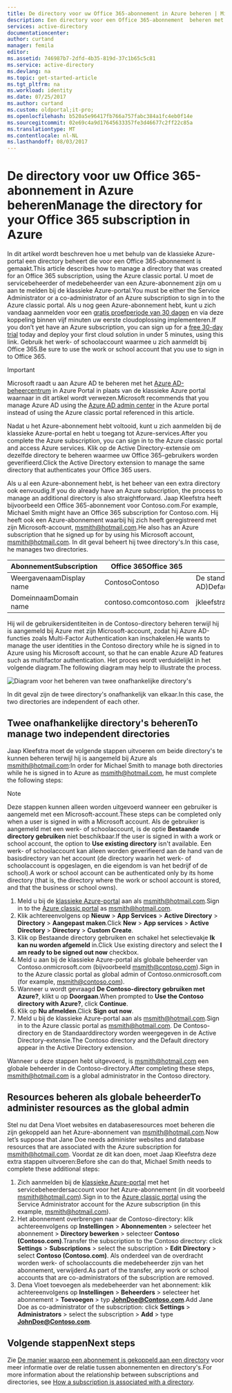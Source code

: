 ```yaml
---
title: De directory voor uw Office 365-abonnement in Azure beheren | Microsoft Docs
description: Een directory voor een Office 365-abonnement  beheren met Azure Active Directory en de klassieke Azure-portal
services: active-directory
documentationcenter: 
author: curtand
manager: femila
editor: 
ms.assetid: 746987b7-2dfd-4b35-819d-37c1b65c5c81
ms.service: active-directory
ms.devlang: na
ms.topic: get-started-article
ms.tgt_pltfrm: na
ms.workload: identity
ms.date: 07/25/2017
ms.author: curtand
ms.custom: oldportal;it-pro;
ms.openlocfilehash: b520a5e96417fb766a757fabc384a1fc4eb0f14e
ms.sourcegitcommit: 02e69c4a9d17645633357fe3d46677c2ff22c85a
ms.translationtype: MT
ms.contentlocale: nl-NL
ms.lasthandoff: 08/03/2017
---
```

# <a name="manage-the-directory-for-your-office-365-subscription-in-azure"></a><span data-ttu-id="aa250-103">De directory voor uw Office 365-abonnement in Azure beheren</span><span class="sxs-lookup"><span data-stu-id="aa250-103">Manage the directory for your Office 365 subscription in Azure</span></span>
<span data-ttu-id="aa250-104">In dit artikel wordt beschreven hoe u met behulp van de klassieke Azure-portal een directory beheert die voor een Office 365-abonnement is gemaakt.</span><span class="sxs-lookup"><span data-stu-id="aa250-104">This article describes how to manage a directory that was created for an Office 365 subscription, using the Azure classic portal.</span></span> <span data-ttu-id="aa250-105">U moet de servicebeheerder of medebeheerder van een Azure-abonnement zijn om u aan te melden bij de klassieke Azure-portal.</span><span class="sxs-lookup"><span data-stu-id="aa250-105">You must be either the Service Administrator or a co-administrator of an Azure subscription to sign in to the Azure classic portal.</span></span> <span data-ttu-id="aa250-106">Als u nog geen Azure-abonnement hebt, kunt u zich vandaag aanmelden voor een [gratis proefperiode van 30 dagen](https://azure.microsoft.com/trial/get-started-active-directory/) en via deze koppeling binnen vijf minuten uw eerste cloudoplossing implementeren.</span><span class="sxs-lookup"><span data-stu-id="aa250-106">If you don’t yet have an Azure subscription, you can sign up for a [free 30-day trial](https://azure.microsoft.com/trial/get-started-active-directory/) today and deploy your first cloud solution in under 5 minutes, using this link.</span></span> <span data-ttu-id="aa250-107">Gebruik het werk- of schoolaccount waarmee u zich aanmeldt bij Office 365.</span><span class="sxs-lookup"><span data-stu-id="aa250-107">Be sure to use the work or school account that you use to sign in to Office 365.</span></span>

> [!IMPORTANT]
> <span data-ttu-id="aa250-108">Microsoft raadt u aan Azure AD te beheren met het [Azure AD-beheercentrum](https://aad.portal.azure.com) in Azure Portal in plaats van de klassieke Azure portal waarnaar in dit artikel wordt verwezen.</span><span class="sxs-lookup"><span data-stu-id="aa250-108">Microsoft recommends that you manage Azure AD using the [Azure AD admin center](https://aad.portal.azure.com) in the Azure portal instead of using the Azure classic portal referenced in this article.</span></span>

<span data-ttu-id="aa250-109">Nadat u het Azure-abonnement hebt voltooid, kunt u zich aanmelden bij de klassieke Azure-portal en hebt u toegang tot Azure-services.</span><span class="sxs-lookup"><span data-stu-id="aa250-109">After you complete the Azure subscription, you can sign in to the Azure classic portal and access Azure services.</span></span> <span data-ttu-id="aa250-110">Klik op de Active Directory-extensie om dezelfde directory te beheren waarmee uw Office 365-gebruikers worden geverifieerd.</span><span class="sxs-lookup"><span data-stu-id="aa250-110">Click the Active Directory extension to manage the same directory that authenticates your Office 365 users.</span></span>

<span data-ttu-id="aa250-111">Als u al een Azure-abonnement hebt, is het beheer van een extra directory ook eenvoudig.</span><span class="sxs-lookup"><span data-stu-id="aa250-111">If you do already have an Azure subscription, the process to manage an additional directory is also straightforward.</span></span> <span data-ttu-id="aa250-112">Jaap Kleefstra heeft bijvoorbeeld een Office 365-abonnement voor Contoso.com.</span><span class="sxs-lookup"><span data-stu-id="aa250-112">For example, Michael Smith might have an Office 365 subscription for Contoso.com.</span></span> <span data-ttu-id="aa250-113">Hij heeft ook een Azure-abonnement waarbij hij zich heeft geregistreerd met zijn Microsoft-account, msmith@hotmail.com.</span><span class="sxs-lookup"><span data-stu-id="aa250-113">He also has an Azure subscription that he signed up for by using his Microsoft account, msmith@hotmail.com.</span></span> <span data-ttu-id="aa250-114">In dit geval beheert hij twee directory's.</span><span class="sxs-lookup"><span data-stu-id="aa250-114">In this case, he manages two directories.</span></span>

| <span data-ttu-id="aa250-115">Abonnement</span><span class="sxs-lookup"><span data-stu-id="aa250-115">Subscription</span></span> | <span data-ttu-id="aa250-116">Office 365</span><span class="sxs-lookup"><span data-stu-id="aa250-116">Office 365</span></span> | <span data-ttu-id="aa250-117">Azure</span><span class="sxs-lookup"><span data-stu-id="aa250-117">Azure</span></span> |
| --- | --- | --- |
|   <span data-ttu-id="aa250-118">Weergavenaam</span><span class="sxs-lookup"><span data-stu-id="aa250-118">Display name</span></span> |<span data-ttu-id="aa250-119">Contoso</span><span class="sxs-lookup"><span data-stu-id="aa250-119">Contoso</span></span> |<span data-ttu-id="aa250-120">De standaarddirectory voor Azure Active Directory (Azure AD)</span><span class="sxs-lookup"><span data-stu-id="aa250-120">Default Azure Active Directory (Azure AD) directory</span></span> |
|   <span data-ttu-id="aa250-121">Domeinnaam</span><span class="sxs-lookup"><span data-stu-id="aa250-121">Domain name</span></span> |<span data-ttu-id="aa250-122">contoso.com</span><span class="sxs-lookup"><span data-stu-id="aa250-122">contoso.com</span></span> |<span data-ttu-id="aa250-123">jkleefstrahotmail.onmicrosoft.com</span><span class="sxs-lookup"><span data-stu-id="aa250-123">msmithhotmail.onmicrosoft.com</span></span> |

<span data-ttu-id="aa250-124">Hij wil de gebruikersidentiteiten in de Contoso-directory beheren terwijl hij is aangemeld bij Azure met zijn Microsoft-account, zodat hij Azure AD-functies zoals Multi-Factor Authentication kan inschakelen.</span><span class="sxs-lookup"><span data-stu-id="aa250-124">He wants to manage the user identities in the Contoso directory while he is signed in to Azure using his Microsoft account, so that he can enable Azure AD features such as multifactor authentication.</span></span> <span data-ttu-id="aa250-125">Het proces wordt verduidelijkt in het volgende diagram.</span><span class="sxs-lookup"><span data-stu-id="aa250-125">The following diagram may help to illustrate the process.</span></span>

![Diagram voor het beheren van twee onafhankelijke directory's](./media/active-directory-manage-o365-subscription/AAD_O365_03.png)

<span data-ttu-id="aa250-127">In dit geval zijn de twee directory's onafhankelijk van elkaar.</span><span class="sxs-lookup"><span data-stu-id="aa250-127">In this case, the two directories are independent of each other.</span></span>

## <a name="to-manage-two-independent-directories"></a><span data-ttu-id="aa250-128">Twee onafhankelijke directory's beheren</span><span class="sxs-lookup"><span data-stu-id="aa250-128">To manage two independent directories</span></span>
<span data-ttu-id="aa250-129">Jaap Kleefstra moet de volgende stappen uitvoeren om beide directory's te kunnen beheren terwijl hij is aangemeld bij Azure als msmith@hotmail.com:</span><span class="sxs-lookup"><span data-stu-id="aa250-129">In order for Michael Smith to manage both directories while he is signed in to Azure as msmith@hotmail.com, he must complete the following steps:</span></span>

> [!NOTE]
> <span data-ttu-id="aa250-130">Deze stappen kunnen alleen worden uitgevoerd wanneer een gebruiker is aangemeld met een Microsoft-account.</span><span class="sxs-lookup"><span data-stu-id="aa250-130">These steps can be completed only when a user is signed in with a Microsoft account.</span></span> <span data-ttu-id="aa250-131">Als de gebruiker is aangemeld met een werk- of schoolaccount, is de optie **Bestaande directory gebruiken** niet beschikbaar.</span><span class="sxs-lookup"><span data-stu-id="aa250-131">If the user is signed in with a work or school account, the option to **Use existing directory** isn't available.</span></span> <span data-ttu-id="aa250-132">Een werk- of schoolaccount kan alleen worden geverifieerd aan de hand van de basisdirectory van het account (de directory waarin het werk- of schoolaccount is opgeslagen, en die eigendom is van het bedrijf of de school).</span><span class="sxs-lookup"><span data-stu-id="aa250-132">A work or school account can be authenticated only by its home directory (that is, the directory where the work or school account is stored, and that the business or school owns).</span></span>
>
>

1. <span data-ttu-id="aa250-133">Meld u bij de [klassieke Azure-portal](https://manage.windowsazure.com) aan als msmith@hotmail.com.</span><span class="sxs-lookup"><span data-stu-id="aa250-133">Sign in to the [Azure classic portal](https://manage.windowsazure.com) as msmith@hotmail.com.</span></span>
2. <span data-ttu-id="aa250-134">Klik achtereenvolgens op **Nieuw** > **App Services** > **Active Directory** > **Directory** > **Aangepast maken**.</span><span class="sxs-lookup"><span data-stu-id="aa250-134">Click **New** > **App services** > **Active Directory** > **Directory** > **Custom Create**.</span></span>
3. <span data-ttu-id="aa250-135">Klik op Bestaande directory gebruiken en schakel het selectievakje **Ik kan nu worden afgemeld** in.</span><span class="sxs-lookup"><span data-stu-id="aa250-135">Click Use existing directory and select the **I am ready to be signed out now** checkbox.</span></span>
4. <span data-ttu-id="aa250-136">Meld u aan bij de klassieke Azure-portal als globale beheerder van Contoso.onmicrosoft.com (bijvoorbeeld msmith@contoso.com).</span><span class="sxs-lookup"><span data-stu-id="aa250-136">Sign in to the Azure classic portal as global admin of Contoso.onmicrosoft.com (for example, msmith@contoso.com).</span></span>
5. <span data-ttu-id="aa250-137">Wanneer u wordt gevraagd **De Contoso-directory gebruiken met Azure?**, klikt u op **Doorgaan**.</span><span class="sxs-lookup"><span data-stu-id="aa250-137">When prompted to **Use the Contoso directory with Azure?**, click **Continue**.</span></span>
6. <span data-ttu-id="aa250-138">Klik op **Nu afmelden**.</span><span class="sxs-lookup"><span data-stu-id="aa250-138">Click **Sign out now**.</span></span>
7. <span data-ttu-id="aa250-139">Meld u bij de klassieke Azure-portal aan als msmith@hotmail.com.</span><span class="sxs-lookup"><span data-stu-id="aa250-139">Sign in to the Azure classic portal as msmith@hotmail.com.</span></span> <span data-ttu-id="aa250-140">De Contoso-directory en de Standaarddirectory worden weergegeven in de Active Directory-extensie.</span><span class="sxs-lookup"><span data-stu-id="aa250-140">The Contoso directory and the Default directory appear in the Active Directory extension.</span></span>

<span data-ttu-id="aa250-141">Wanneer u deze stappen hebt uitgevoerd, is msmith@hotmail.com een globale beheerder in de Contoso-directory.</span><span class="sxs-lookup"><span data-stu-id="aa250-141">After completing these steps, msmith@hotmail.com is a global administrator in the Contoso directory.</span></span>

## <a name="to-administer-resources-as-the-global-admin"></a><span data-ttu-id="aa250-142">Resources beheren als globale beheerder</span><span class="sxs-lookup"><span data-stu-id="aa250-142">To administer resources as the global admin</span></span>
<span data-ttu-id="aa250-143">Stel nu dat Dena Vloet websites en databaseresources moet beheren die zijn gekoppeld aan het Azure-abonnement van msmith@hotmail.com.</span><span class="sxs-lookup"><span data-stu-id="aa250-143">Now let’s suppose that Jane Doe needs administer websites and database resources that are associated with the Azure subscription for msmith@hotmail.com.</span></span> <span data-ttu-id="aa250-144">Voordat ze dit kan doen, moet Jaap Kleefstra deze extra stappen uitvoeren:</span><span class="sxs-lookup"><span data-stu-id="aa250-144">Before she can do that, Michael Smith needs to complete these additional steps:</span></span>

1. <span data-ttu-id="aa250-145">Zich aanmelden bij de [klassieke Azure-portal](https://manage.windowsazure.com) met het servicebeheerdersaccount voor het Azure-abonnement (in dit voorbeeld msmith@hotmail.com).</span><span class="sxs-lookup"><span data-stu-id="aa250-145">Sign in to the [Azure classic portal](https://manage.windowsazure.com) using the Service Administrator account for the Azure subscription (in this example, msmith@hotmail.com).</span></span>
2. <span data-ttu-id="aa250-146">Het abonnement overbrengen naar de Contoso-directory: klik achtereenvolgens op **Instellingen** > **Abonnementen** > selecteer het abonnement > **Directory bewerken** > selecteer **Contoso (Contoso.com)**.</span><span class="sxs-lookup"><span data-stu-id="aa250-146">Transfer the subscription to the Contoso directory: click **Settings** > **Subscriptions** > select the subscription > **Edit Directory** > select **Contoso (Contoso.com)**.</span></span> <span data-ttu-id="aa250-147">Als onderdeel van de overdracht worden werk- of schoolaccounts die medebeheerder zijn van het abonnement, verwijderd.</span><span class="sxs-lookup"><span data-stu-id="aa250-147">As part of the transfer, any work or school accounts that are co-administrators of the subscription are removed.</span></span>
3. <span data-ttu-id="aa250-148">Dena Vloet toevoegen als medebeheerder van het abonnement: klik achtereenvolgens op **Instellingen** > **Beheerders** > selecteer het abonnement > **Toevoegen** > typ **JohnDoe@Contoso.com**.</span><span class="sxs-lookup"><span data-stu-id="aa250-148">Add Jane Doe as co-administrator of the subscription: click **Settings** > **Administrators** > select the subscription > **Add** > type **JohnDoe@Contoso.com**.</span></span>

## <a name="next-steps"></a><span data-ttu-id="aa250-149">Volgende stappen</span><span class="sxs-lookup"><span data-stu-id="aa250-149">Next steps</span></span>
<span data-ttu-id="aa250-150">Zie [De manier waarop een abonnement is gekoppeld aan een directory](active-directory-how-subscriptions-associated-directory.md) voor meer informatie over de relatie tussen abonnementen en directory's.</span><span class="sxs-lookup"><span data-stu-id="aa250-150">For more information about the relationship between subscriptions and directories, see [How a subscription is associated with a directory](active-directory-how-subscriptions-associated-directory.md).</span></span>
